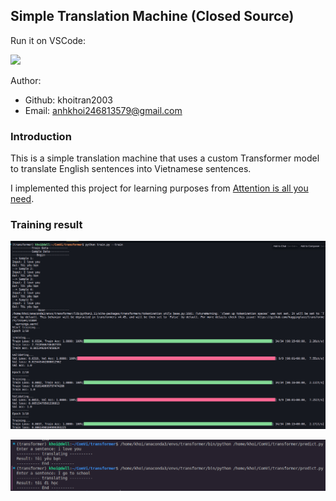 ## Simple Translation Machine (Closed Source)

Run it on VSCode:

<a href="https://code.visualstudio.com/download">
<img src= "https://img.shields.io/badge/VSCode-0078D4?style=for-the-badge&logo=visual%20studio%20code&logoColor=white" width=80>
</a>

Author:
- Github: khoitran2003
- Email: anhkhoi246813579@gmail.com


### Introduction

This is a simple translation machine that uses a custom Transformer model to translate English sentences into Vietnamese sentences.

I implemented this project for learning purposes from [Attention is all you need](https://arxiv.org/pdf/1706.03762).

### Training result

![image](2.png)

![image](3.png)

